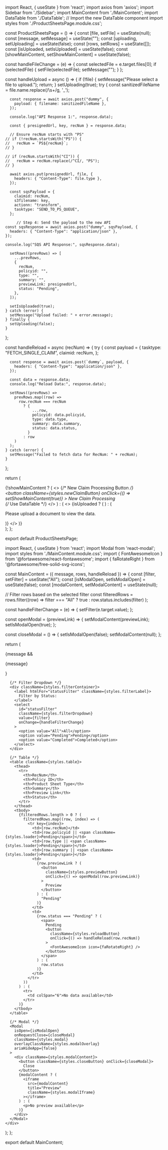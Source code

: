 import React, { useState } from 'react';
import axios from 'axios';
import Sidebar from './Sidebar';
import MainContent from './MainContent';
import DataTable from './DataTable'; // Import the new DataTable component
import styles from './ProductSheetsPage.module.css';

const ProductSheetsPage = () => {
  const [file, setFile] = useState(null);
  const [message, setMessage] = useState("");
  const [uploading, setUploading] = useState(false);
  const [rows, setRows] = useState([]);
  const [isUploaded, setIsUploaded] = useState(false);
  const [showMainContent, setShowMainContent] = useState(false);

  const handleFileChange = (e) => {
    const selectedFile = e.target.files[0];
    if (selectedFile) {
      setFile(selectedFile);
      setMessage("");
    }
  };

  const handleUpload = async () => {
    if (!file) {
      setMessage("Please select a file to upload.");
      return;
    }
    setUploading(true);
    try {
      const sanitizedFileName = file.name.replace(/\s+/g, '_');
      
      const response = await axios.post("dummy", {
        payload: { filename: sanitizedFileName },
      });
      
      console.log("API Response 1:", response.data);

      const { presignedUrl, key, recNum } = response.data;
      
      // Ensure recNum starts with "PS"
    // if (!recNum.startsWith("PS")) {
    //   recNum = `PS${recNum}`;
    // }
    
    // if (recNum.startsWith("CI")) {
    //   recNum = recNum.replace(/^CI/, "PS");
    // }

      await axios.put(presignedUrl, file, {
        headers: { "Content-Type": file.type },
      });

      const sqsPayload = {
        claimid: recNum,
        s3filename: key,
        actionn: "transform",
        tasktype: "SEND_TO_PS_QUEUE",
      };

         // Step 4: Send the payload to the new API
    const sqsResponse = await axios.post("dummy", sqsPayload, {
      headers: { "Content-Type": "application/json" },
    });

    console.log("SQS API Response:", sqsResponse.data);

      setRows((prevRows) => [
        ...prevRows,
        {
          recNum,
          policyid: "",
          type: "",
          summary: "",
          previewLink: presignedUrl,
          status: "Pending",
        },
      ]);

      setIsUploaded(true);
    } catch (error) {
      setMessage("Upload failed: " + error.message);
    } finally {
      setUploading(false);
    }
  };

  const handleReload = async (recNum) => {
    try {
      const payload = {
        tasktype: "FETCH_SINGLE_CLAIM",
        claimid: recNum,
      };

      const response = await axios.post(`dummy`, payload, {
        headers: { "Content-Type": "application/json" },
      });

      const data = response.data;
      console.log("Reload Data:", response.data);

      setRows((prevRows) =>
        prevRows.map((row) =>
          row.recNum === recNum
            ? {
                ...row,
                policyid: data.policyid,
                type: data.type,
                summary: data.summary,
                status: data.status,
              }
            : row
        )
      );
    } catch (error) {
      setMessage("Failed to fetch data for RecNum: " + recNum);
    }
  };

  return (
    <div className={styles.container}>
      {!showMainContent ? (
        <>
          {/* New Claim Processing Button */}
          <div className={styles.header}>
            <button
              className={styles.newClaimButton}
              onClick={() => setShowMainContent(true)}
            >
              New Claim Processing
            </button>
          </div>
          <DataTable rows={rows} handleReload={handleReload} /> {/* Use DataTable */}
        </>
      ) : (
        <>
          <Sidebar
            onFileChange={handleFileChange}
            onUpload={handleUpload}
            uploading={uploading}
          />
          {isUploaded ? (
            <MainContent
              message={message}
              rows={rows}
              handleReload={handleReload}
            />
          ) : (
            <p className={styles.infoMessage}>
              Please upload a document to view the data.
            </p>
          )}
        </>
      )}
    </div>
  );
};

export default ProductSheetsPage;







import React, { useState } from 'react';
import Modal from 'react-modal';
import styles from './MainContent.module.css';
import { FontAwesomeIcon } from '@fortawesome/react-fontawesome';
import { faRotateRight } from '@fortawesome/free-solid-svg-icons';

const MainContent = ({ message, rows, handleReload }) => {
  const [filter, setFilter] = useState("All");
  const [isModalOpen, setIsModalOpen] = useState(false);
  const [modalContent, setModalContent] = useState(null);

  // Filter rows based on the selected filter
  const filteredRows = rows.filter((row) =>
    filter === "All" ? true : row.status.includes(filter)
  );

  const handleFilterChange = (e) => {
    setFilter(e.target.value);
  };

  const openModal = (previewLink) => {
    setModalContent(previewLink);
    setIsModalOpen(true);
  };

  const closeModal = () => {
    setIsModalOpen(false);
    setModalContent(null);
  };

  return (
    <div className={styles.mainContent}>
      {message && <p className={styles.message}>{message}</p>}

      {/* Filter Dropdown */}
      <div className={styles.filterContainer}>
        <label htmlFor="statusFilter" className={styles.filterLabel}>
          Filter by Status:
        </label>
        <select
          id="statusFilter"
          className={styles.filterDropdown}
          value={filter}
          onChange={handleFilterChange}
        >
          <option value="All">All</option>
          <option value="Pending">Pending</option>
          <option value="Completed">Completed</option>
        </select>
      </div>

      {/* Table */}
      <table className={styles.table}>
        <thead>
          <tr>
            <th>RecNum</th>
            <th>Policy ID</th>
            <th>Product Sheet Type</th>
            <th>Summary</th>
            <th>Preview Link</th>
            <th>Status</th>
          </tr>
        </thead>
        <tbody>
          {filteredRows.length > 0 ? (
            filteredRows.map((row, index) => (
              <tr key={index}>
                <td>{row.recNum}</td>
                <td>{row.policyid || <span className={styles.loader}>Pending</span>}</td>
                <td>{row.type || <span className={styles.loader}>Pending</span>}</td>
                <td>{row.summary || <span className={styles.loader}>Pending</span>}</td>
                <td>
                  {row.previewLink ? (
                    <button
                      className={styles.previewButton}
                      onClick={() => openModal(row.previewLink)}
                    >
                      Preview
                    </button>
                  ) : (
                    "Pending"
                  )}
                </td>
                <td>
                  {row.status === "Pending" ? (
                    <span>
                      Pending
                      <button
                        className={styles.reloadButton}
                        onClick={() => handleReload(row.recNum)}
                      >
                        <FontAwesomeIcon icon={faRotateRight} />
                      </button>
                    </span>
                  ) : (
                    row.status
                  )}
                </td>
              </tr>
            ))
          ) : (
            <tr>
              <td colSpan="6">No data available</td>
            </tr>
          )}
        </tbody>
      </table>

      {/* Modal */}
      <Modal
        isOpen={isModalOpen}
        onRequestClose={closeModal}
        className={styles.modal}
        overlayClassName={styles.modalOverlay}
        ariaHideApp={false}
      >
        <div className={styles.modalContent}>
          <button className={styles.closeButton} onClick={closeModal}>
            Close
          </button>
          {modalContent ? (
            <iframe
              src={modalContent}
              title="Preview"
              className={styles.modalIframe}
            ></iframe>
          ) : (
            <p>No preview available</p>
          )}
        </div>
      </Modal>
    </div>
  );
};

export default MainContent;
